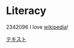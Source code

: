 # Literacy
2342096
    I love [wikipedia](https://ja.wikipedia.org/)!

   [テキスト](https://www.google.co.jp/)
   
    
    
